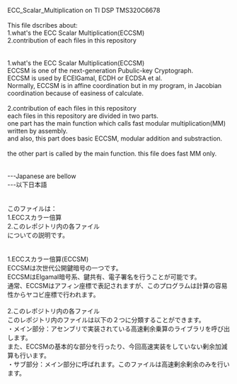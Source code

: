 ECC_Scalar_Multiplication on TI DSP TMS320C6678<br>
<br>
This file dscribes about:<br>
  1.what's the ECC Scalar Multiplication(ECCSM)<br>
  2.contribution of each files in this repository<br>
  <br>
  <br>
1.what's the ECC Scalar Multiplication(ECCSM)<br>
  ECCSM is one of the next-generation Pubulic-key Cryptograph.<br>
  ECCSM is used by ECElGamal, ECDH or ECDSA et al.<br>
  Normally, ECCSM is in affine coordination but in my program, in Jacobian coordination because of easiness of calculate.<br>
  <br>
2.contribution of each files in this repository<br>
  each files in this repository are divided in two parts.<br>
  one part has the main function which calls fast modular multiplication(MM) written by assembly. <br>
  and also, this part does basic ECCSM, modular addition and substraction.<br>  
  the other part is called by the main function. this file does fast MM only.<br>
<br>
<br>
---Japanese are bellow<br>
---以下日本語<br>
<br>
<br>
このファイルは：<br>
  1.ECCスカラー倍算<br>
  2.このレポジトリ内の各ファイル<br>
についての説明です。<br>
<br>
<br>
1.ECCスカラー倍算(ECCSM)<br>
  ECCSMは次世代公開鍵暗号の一つです。<br>
  ECCSMはElgamal暗号系、鍵共有、電子署名を行うことが可能です。<br>
  通常、ECCSMはアフィン座標で表記されますが、このプログラムは計算の容易性からヤコビ座標で行われます。<br>
  <br>
2.このレポジトリ内の各ファイル<br>
  このレポジトリ内のファイルは以下の２つに分類することができます。<br>
  ・メイン部分：アセンブリで実装されている高速剰余乗算のライブラリを呼び出します。<br>
   また、ECCSMの基本的な部分を行ったり、今回高速実装をしていない剰余加減算も行います。<br>
  ・サブ部分：メイン部分に呼ばれます。このファイルは高速剰余剰余のみを行います。<br>
<br>
